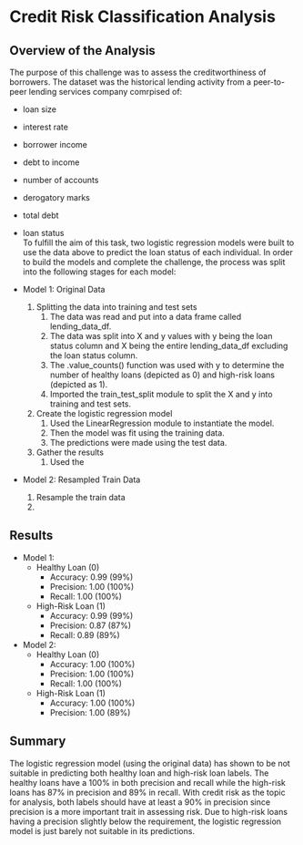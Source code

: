 # Credit Risk Classification Analysis

## Overview of the Analysis
The purpose of this challenge was to assess the creditworthiness of borrowers.  The dataset was the historical lending activity from a peer-to-peer lending services company comrpised of: 
* loan size
* interest rate
* borrower income
* debt to income
* number of accounts
* derogatory marks
* total debt
* loan status  
To fulfill the aim of this task, two logistic regression models were built to use the data above to predict the loan status of each individual.  In order to build the models and complete the challenge, the process was split into the following stages for each model:

* Model 1: Original Data
    1. Splitting the data into training and test sets 
        1. The data was read and put into a data frame called lending_data_df.
        2. The data was split into X and y values with y being the loan status column and X being the entire lending_data_df excluding the loan status column.
        3. The .value_counts() function was used with y to determine the number of healthy loans (depicted as 0) and high-risk loans (depicted as 1).
        4. Imported the train_test_split module to split the X and y into training and test sets.
    2. Create the logistic regression model
        1. Used the LinearRegression module to instantiate the model.
        2. Then the model was fit using the training data.
        3. The predictions were made using the test data.
    3. Gather the results
        1. Used the 

* Model 2: Resampled Train Data
    1. Resample the train data
    2. 


## Results
* Model 1: 
    * Healthy Loan (0)
        * Accuracy: 0.99 (99%)
        * Precision: 1.00 (100%)
        * Recall: 1.00 (100%)
    * High-Risk Loan (1)
        * Accuracy: 0.99 (99%)
        * Precision: 0.87 (87%)
        * Recall: 0.89 (89%)
* Model 2: 
    * Healthy Loan (0)
        * Accuracy: 1.00 (100%)
        * Precision: 1.00 (100%)
        * Recall: 1.00 (100%)
    * High-Risk Loan (1)
        * Accuracy: 1.00 (100%)
        * Precision: 1.00 (89%)

## Summary
The logistic regression model (using the original data) has shown to be not suitable in predicting both healthy loan and high-risk loan labels.  The healthy loans have a 100% in both precision and recall while the high-risk loans has 87% in precision and 89% in recall.  With credit risk as the topic for analysis, both labels should have at least a 90% in precision since precision is a more important trait in assessing risk.  Due to high-risk loans having a precision slightly below the requirement, the logistic regression model is just barely not suitable in its predictions.